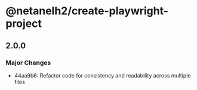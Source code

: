 # @netanelh2/create-playwright-project

## 2.0.0

### Major Changes

- 44aa9b6: Refactor code for consistency and readability across multiple files
